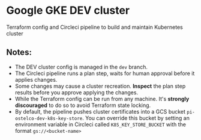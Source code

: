 # Google GKE DEV cluster

Terraform config and Circleci pipeline to build and maintain Kubernetes cluster

## Notes:

- The DEV cluster config is managed in the `dev` branch.
- The Circleci pipeline runs a plan step, waits for human approval before it applies changes.
- Some changes may cause a cluster recreation. **Inspect** the plan step results before you approve applying the changes.
- While the Terraform config can be run from any machine. It's **strongly discouraged** to do so to avoid Terraform state locking. 
- By default, the pipeline pushes cluster certificates into a GCS bucket `pi-ostelco-dev-k8s-key-store`. You can override this bucket by setting an environment variable in Circleci called `K8S_KEY_STORE_BUCKET` with the format `gs://<bucket-name>`
